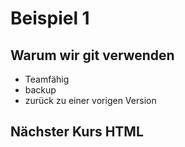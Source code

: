 # Beispiel 1

## Warum wir git verwenden

* Teamfähig
* backup
* zurück zu einer vorigen Version 

## Nächster Kurs HTML